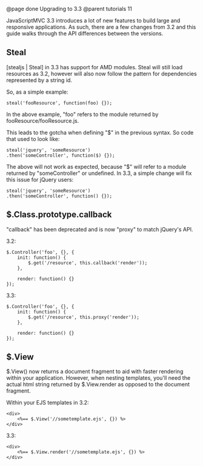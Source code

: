 @page done Upgrading to 3.3
@parent tutorials 11

JavaScriptMVC 3.3 introduces a lot of new features to build large and responsive applications. As such, there are a few changes from 3.2 and this guide walks through the API differences between the versions.

## Steal

[stealjs | Steal] in 3.3 has support for AMD modules. Steal will still load resources as 3.2, however will also now follow the pattern for dependencies represented by a string id.

So, as a simple example:

	steal('fooResource', function(foo) {});

In the above example, "foo" refers to the module returned by fooResource/fooResource.js.

This leads to the gotcha when defining "$" in the previous syntax. So code that used to look like:

	steal('jquery', 'someResource')
	.then('someController', function($) {});

The above will not work as expected, because "$" will refer to a module returned by "someController" or undefined. In 3.3, a simple change will fix this issue for jQuery users:

	steal('jquery', 'someResource')
	.then('someController', function() {});

## $.Class.prototype.callback

"callback" has been deprecated and is now "proxy" to match jQuery's API.

3.2:

	$.Controller('foo', {}, {
		init: function() {
			$.get('/resource', this.callback('render'));
		},

		render: function() {}
	});

3.3:

	$.Controller('foo', {}, {
		init: function() {
			$.get('/resource', this.proxy('render'));
		},

		render: function() {}
	});

## $.View

$.View() now returns a document fragment to aid with faster rendering within your application. However, when nesting templates, you'll need the actual html string returned by $.View.render as opposed to the document fragment.

Within your EJS templates in 3.2:

	<div>
		<%== $.View('//sometemplate.ejs', {}) %>
	</div>

3.3:

	<div>
		<%== $.View.render('//sometemplate.ejs', {}) %>
	</div>